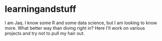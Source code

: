 # learningandstuff
I am Jaq. I know some R and some data science, but I am looking to know more. What better way than diving right in? 
Here I'll work on various projects and try not to pull my hair out. 
